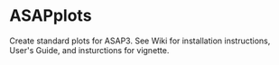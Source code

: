 # ASAPplots
Create standard plots for ASAP3. See Wiki for installation instructions, User's Guide, and insturctions for vignette. 
